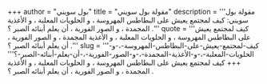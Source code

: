 +++
author = "بول سويني"
title = "مقولة بول سويني"
description = '''مقولة بول سويني: كيف لمجتمع يعيش على البطاطس المهروسة ، و الحلويات المعلبة ، و الأغذية المجمدة ، و الصور الفورية ، أن يعلم أبنائه الصبر ؟ .'''
quote = '''كيف لمجتمع يعيش على البطاطس المهروسة ، و الحلويات المعلبة ، و الأغذية المجمدة ، و الصور الفورية ، أن يعلم أبنائه الصبر ؟ .'''
slug = '''كيف-لمجتمع-يعيش-على-البطاطس-المهروسة-،-و-الحلويات-المعلبة-،-و-الأغذية-المجمدة-،-و-الصور-الفورية-،-أن-يعلم-أبنائه-الصبر-؟'''
+++
كيف لمجتمع يعيش على البطاطس المهروسة ، و الحلويات المعلبة ، و الأغذية المجمدة ، و الصور الفورية ، أن يعلم أبنائه الصبر ؟ .
